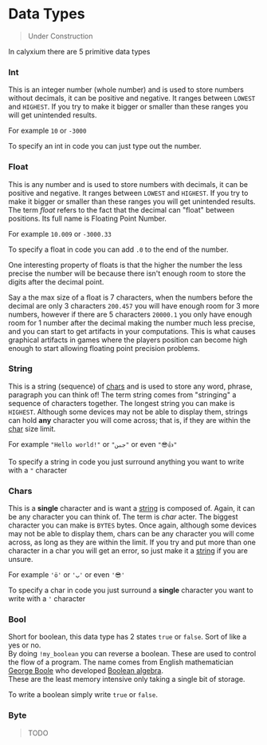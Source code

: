 # Data Types

> Under Construction

In calyxium there are 5 primitive data types

### Int

This is an integer number (whole number) and is used to store numbers without decimals, it can be positive and negative.
It ranges between `LOWEST` and `HIGHEST`. If you try to make it bigger or smaller than these ranges you will get unintended results.

For example `10` or `-3000`

To specify an int in code you can just type out the number.

### Float

This is any number and is used to store numbers with decimals, it can be positive and negative.
It ranges between `LOWEST` and `HIGHEST`. If you try to make it bigger or smaller than these ranges you will get unintended results.
The term _float_ refers to the fact that the decimal can "float" between positions. Its full name is Floating Point Number.

For example `10.009` or `-3000.33`

To specify a float in code you can add `.0` to the end of the number.

One interesting property of floats is that the higher the number the less precise the number will be because there isn't enough room to store the digits after the decimal point.

Say a the max size of a float is 7 characters, when the numbers before the decimal are only 3 characters `200.457` you will have enough room for 3 more numbers, however if there are 5 characters `20000.1` you only have enough room for 1 number after the decimal making the number much less precise, and you can start to get artifacts in your computations. This is what causes graphical artifacts in games where the players position can become high enough to start allowing floating point precision problems.

### String

This is a string (sequence) of [chars](#chars) and is used to store any word, phrase, paragraph you can think of!
The term string comes from "stringing" a sequence of characters together. The longest string you can make is `HIGHEST`.
Although some devices may not be able to display them, strings can hold **any** character you will come across; that is,
if they are within the [char](#chars) size limit.

For example `"Hello world!"` or `"جبن"` or even `"😎👍"`

To specify a string in code you just surround anything you want to write with a `"` character

### Chars

This is a **single** character and is want a [string](#string) is composed of. Again, it can be any character you can think of.
The term is _char_ acter. The biggest character you can make is `BYTES` bytes. Once again, although some devices may
not be able to display them, chars can be any character you will come across, as long as they are within the limit.
If you try and put more than one character in a char you will get an error, so just make it a [string](#string) if you are unsure.

For example `'ö'` or `'ب'` or even `'😎'`

To specify a char in code you just surround a **single** character you want to write with a `'` character

### Bool

Short for boolean, this data type has 2 states `true` or `false`. Sort of like a yes or no.\
By doing `!my_boolean` you can reverse a boolean. These are used to control the flow of a program.
The name comes from English mathematician [George Boole](https://en.wikipedia.org/wiki/George_Boole) who developed [Boolean algebra](https://en.wikipedia.org/wiki/Boolean_algebra).\
These are the least memory intensive only taking a single bit of storage.

To write a boolean simply write `true` or `false`.

### Byte

> TODO